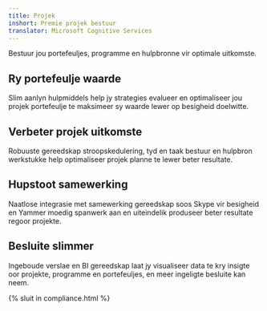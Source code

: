 ```yaml
---
title: Projek
inshort: Premie projek bestuur
translator: Microsoft Cognitive Services
---
```


Bestuur jou portefeuljes, programme en hulpbronne vir optimale uitkomste.

## Ry portefeulje waarde
Slim aanlyn hulpmiddels help jy strategies evalueer en optimaliseer jou projek portefeulje te maksimeer sy waarde lewer op besigheid doelwitte. 

## Verbeter projek uitkomste
Robuuste gereedskap stroopskedulering, tyd en taak bestuur en hulpbron werkstukke help optimaliseer projek planne te lewer beter resultate. 

## Hupstoot samewerking
Naatlose integrasie met samewerking gereedskap soos Skype vir besigheid en Yammer moedig spanwerk aan en uiteindelik produseer beter resultate regoor projekte. 

## Besluite slimmer 
Ingeboude verslae en BI gereedskap laat jy visualiseer data te kry insigte oor projekte, programme en portefeuljes, en meer ingeligte besluite kan neem. 

{% sluit in compliance.html %}



